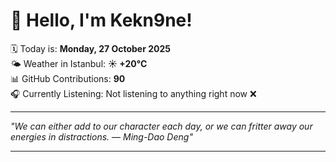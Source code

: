 # 👋 Hello, I'm Kekn9ne!

🗓️ Today is: **Monday, 27 October 2025**  
🌤️ Weather in Istanbul: **☀️   +20°C**  
📊 GitHub Contributions: **90**  
🎧 Currently Listening: Not listening to anything right now ❌

---

_"We can either add to our character each day, or we can fritter away our energies in distractions. — *Ming-Dao Deng*"_

---
